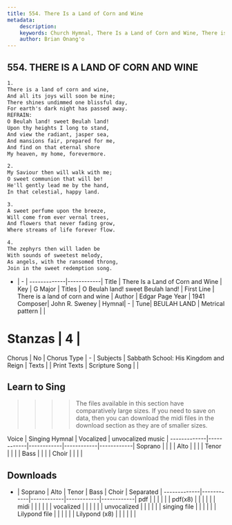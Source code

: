 ```yaml
---
title: 554. There Is a Land of Corn and Wine
metadata:
    description: 
    keywords: Church Hymnal, There Is a Land of Corn and Wine, There is a land of corn and wine, O Beulah land! sweet Beulah land!
    author: Brian Onang'o
---
```



## 554. THERE IS A LAND OF CORN AND WINE

```txt
1.
There is a land of corn and wine, 
And all its joys will soon be mine; 
There shines undimmed one blissful day, 
For earth's dark night has passed away. 
REFRAIN:
O Beulah land! sweet Beulah land! 
Upon thy heights I long to stand, 
And view the radiant, jasper sea, 
And mansions fair, prepared for me, 
And find on that eternal shore 
My heaven, my home, forevermore. 

2.
My Saviour then will walk with me; 
O sweet communion that will be! 
He'll gently lead me by the hand, 
In that celestial, happy land. 

3.
A sweet perfume upon the breeze, 
Will come from ever vernal trees, 
And flowers that never fading grow, 
Where streams of life forever flow. 

4.
The zephyrs then will laden be 
With sounds of sweetest melody, 
As angels, with the ransomed throng, 
Join in the sweet redemption song.
```

- |   -  |
-------------|------------|
Title | There Is a Land of Corn and Wine |
Key | G Major |
Titles | O Beulah land! sweet Beulah land! |
First Line | There is a land of corn and wine |
Author | Edgar Page
Year | 1941
Composer| John R. Sweney |
Hymnal|  - |
Tune| BEULAH LAND |
Metrical pattern | |
# Stanzas | 4 |
Chorus | No |
Chorus Type | - |
Subjects | Sabbath School: His Kingdom and Reign |
Texts |  |
Print Texts | 
Scripture Song |  |
  
## Learn to Sing

>>>> The files available in this section have comparatively large sizes. If you need to save on data, then you can download the midi files in the download section as they are of smaller sizes.

Voice |  Singing Hymnal | Vocalized | unvocalized music |
-------------|------------|------------|------------|------------|
Soprano | | | |
Alto | | | |
Tenor | | | |
Bass | | | |
Choir | | | |

## Downloads

- |  Soprano | Alto | Tenor | Bass | Choir | Separated |
-------------|------------|------------|------------|------------|
pdf | | | | | |
pdf(x8) | | | | | |
midi | | | | | |
vocalized | | | | | |
unvocalized | | | | | |
singing file | | | | | |
Lilypond file | | | | | |
Lilypond (x8) | | | | | |
  